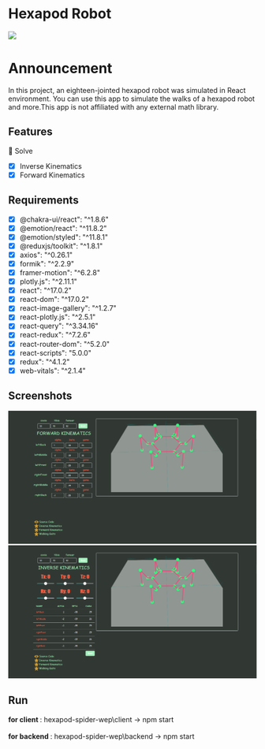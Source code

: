 # Hexapod Robot 

<img src="[https://github.com/enesvardar/hexapod-spider-wep/blob/main/video-gif/screen-recording.gif](https://github.com/enesvardar/hexapod-spider-robot/blob/main/ezgif.com-video-to-gif.gif)"/>

# Announcement

In this project, an eighteen-jointed hexapod robot was simulated in React environment. You can use this app to simulate the walks of a hexapod robot and more.This app is not affiliated with any external math library. 

## Features

🎉 Solve

- [x] Inverse Kinematics
- [x] Forward Kinematics

## Requirements

- [x] @chakra-ui/react": "^1.8.6"
- [x] @emotion/react": "^11.8.2"
- [x] @emotion/styled": "^11.8.1"
- [x] @reduxjs/toolkit": "^1.8.1"
- [x] axios": "^0.26.1"
- [x] formik": "^2.2.9"
- [x] framer-motion": "^6.2.8"
- [x] plotly.js": "^2.11.1"
- [x] react": "^17.0.2"
- [x] react-dom": "^17.0.2"
- [x] react-image-gallery": "^1.2.7"
- [x] react-plotly.js": "^2.5.1"
- [x] react-query": "^3.34.16"
- [x] react-redux": "^7.2.6"
- [x] react-router-dom": "^5.2.0"
- [x] react-scripts": "5.0.0"
- [x] redux": "^4.1.2"
- [x] web-vitals": "^2.1.4"

## Screenshots

<img src="https://github.com/enesvardar/hexapod-spider-wep/blob/main/video-gif/fwd.PNG"/>
<img src="https://github.com/enesvardar/hexapod-spider-wep/blob/main/video-gif/inv.PNG"/>

## Run

<b> for client </b>: hexapod-spider-wep\client -> npm start <br>  
<b> for backend </b>: hexapod-spider-wep\backend -> npm start

